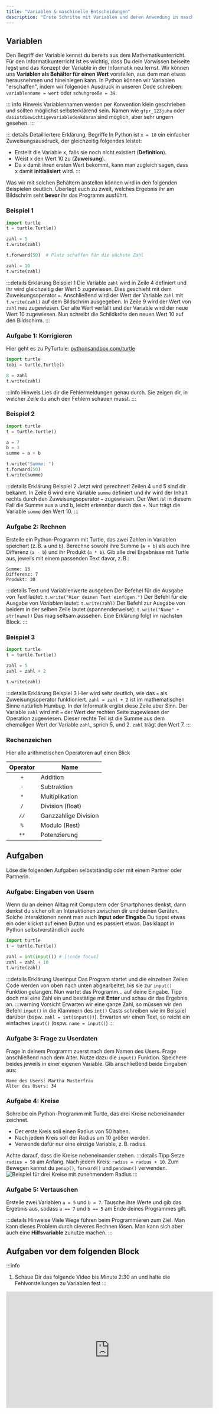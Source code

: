 ```yaml
---
title: "Variablen & maschinelle Entscheidungen"
description: "Erste Schritte mit Variablen und deren Anwendung in maschinellen Entscheidungsprozessen."
---
```


## Variablen


Den Begriff der Variable kennst du bereits aus dem Mathematikunterricht. Für den Informatikunterricht ist es wichtig, dass Du dein Vorwissen beiseite legst und das Konzept der Variable in der Informatik neu lernst. Wir können uns **Variablen als Behälter für einen Wert** vorstellen, aus dem man etwas herausnehmen und hineinlegen kann. In Python können wir Variablen "erschaffen", indem wir folgenden Ausdruck in unseren Code schreiben: `variablenname = wert` oder `schuhgroeße = 39`.

::: info Hinweis
Variablennamen werden per Konvention klein geschrieben und sollten möglichst selbsterklärend sein. Namen wie `gfpr_123juhu` oder `dasistdiewichtigevariabledenkdaran` sind möglich, aber sehr ungern gesehen.
:::

::: details Detailliertere Erklärung, Begriffe
In Python ist `x = 10` ein einfacher Zuweisungsausdruck, der gleichzeitig folgendes leistet:
- Erstellt die Variable x, falls sie noch nicht existiert (**Definition**).
- Weist x den Wert 10 zu (**Zuweisung**).
- Da x damit ihren ersten Wert bekommt, kann man zugleich sagen, dass x damit **initialisiert** wird.
:::

Was wir mit solchen Behältern anstellen können wird in den folgenden Beispielen deutlich. Überlegt euch zu zweit, welches Ergebnis ihr am Bildschrim seht **bevor** ihr das Programm ausführt.

### Beispiel 1
```python
import turtle
t = turtle.Turtle()

zahl = 5
t.write(zahl)

t.forward(50)  # Platz schaffen für die nächste Zahl

zahl = 10
t.write(zahl)
```
:::details Erklärung Beispiel 1
Die Variable `zahl` wird in Zeile 4 definiert und ihr wird gleichzeitig der Wert 5 zugewiesen. Dies geschieht mit dem Zuweisungsoperator `=`. Anschließend wird der Wert der Variable `Zahl` mit `t.write(zahl)` auf dem Bildschrim ausgegeben.
In Zeile 9 wird der Wert von `zahl` neu zugewiesen. Der alte Wert verfällt und der Variable wird der neue Wert 10 zugewiesen. Nun schreibt die Schildkröte den neuen Wert 10 auf den Bildschirm.
:::

### Aufgabe 1: Korrigieren
Hier geht es zu PyTurtule: [pythonsandbox.com/turtle](https://pythonsandbox.com/turtle)
```python
import turtle
tobi = turtle.Turtle()

8 = zahl
t.write(zahl)
```
:::info Hinweis
Lies dir die Fehlermeldungen genau durch. Sie zeigen dir, in welcher Zeile du anch den Fehlern schauen musst.
:::

### Beispiel 2 
```python
import turtle
t = turtle.Turtle()

a = 7
b = 3
summe = a + b

t.write("Summe: ")
t.forward(50)
t.write(summe)
```
:::details Erklärung Beispiel 2
Jetzt wird gerechnet! Zeilen 4 und 5 sind dir bekannt. In Zeile 6 wird eine Variable `summe` definiert und ihr wird der Inhalt rechts durch den Zuweisungsoperator `=` zugewiesen. Der Wert ist in diesem Fall die Summe aus a und b, leicht erkennbar durch das `+`. Nun trägt die Variable `summe` den Wert 10. 
:::

### Aufgabe 2: Rechnen
Erstelle ein Python-Programm mit Turtle, das zwei Zahlen in Variablen speichert (z. B. `a` und `b`). Berechne sowohl ihre Summe (`a + b`) als auch ihre Differenz (`a - b`) und ihr Produkt (`a * b`). Gib alle drei Ergebnisse mit Turtle aus, jeweils mit einem passenden Text davor, z. B.:

```
Summe: 13
Differenz: 7
Produkt: 30
```

:::details Text und Variablenwerte ausgeben
Der Befehel für die Ausgabe von *Text* lautet: `t.write("Hier deinen Text einfügen.")`
Der Befehl für die Ausgabe von *Variablen* lautet: `t.write(zahl)`
Der Befehl zur Ausgabe von beidem in der selben Zeile lautet (spannenderweise): `t.write("Name" + str(name))`
Das mag seltsam aussehen. Eine Erklärung folgt im nächsten Block.
:::

### Beispiel 3 
```python
import turtle
t = turtle.Turtle()

zahl = 5
zahl = zahl + 2 

t.write(zahl)
```
:::details Erklärung Beispiel 3
Hier wird sehr deutlich, wie das `=` als Zuweisungsoperator funktioniert. `zahl = zahl + 2` ist im mathematischen Sinne natürlich Humbug. In der Informatik ergibt diese Zeile aber Sinn. Der Variable `zahl` wird mit `=` der Wert der rechten Seite zugewiesen der Operation zugewiesen. Dieser rechte Teil ist die Summe aus dem ehemaligen Wert der Variable `zahl`, sprich 5, und 2. `zahl` trägt den Wert 7.
:::

### Rechenzeichen
Hier alle arithmetischen Operatoren auf einen Blick

| Operator| Name                     |
|:-------:|--------------------------|
| `+`     | Addition                 |
| `-`     | Subtraktion              |
| `*`     | Multiplikation           |
| `/`     | Division (float)         |
| `//`    | Ganzzahlige Division     |
| `%`     | Modulo (Rest)            |
| `**`    | Potenzierung             |

## Aufgaben

Löse die folgenden Aufgaben selbstständig oder mit einem Partner oder Partnerin.

### Aufgabe: Eingaben von Usern

Wenn du an deinen Alltag mit Computern oder Smartphones denkst, dann denkst du sicher oft an Interaktionen zwischen dir und deinen Geräten. Solche Interaktionen nennt man auch **Input oder Eingabe** Du tippst etwas ein oder klickst auf einen Button und es passiert etwas. Das klappt in Python selbstverständlich auch:

```python
import turtle
t = turtle.Turtle()

zahl = int(input()) # [!code focus]
zahl = zahl + 10
t.write(zahl)
```
:::details Erklärung Userinput
Das Program startet und die einzelnen Zeilen Code werden von oben nach unten abgearbeitet, bis sie zur `input()` Funktion gelangen. Nun wartet das Programm... auf deine Eingabe. Tipp doch mal eine Zahl ein und bestätige mit **Enter** und schau dir das Ergebnis an.
:::warning Vorsicht
Erwarten wir eine ganze Zahl, so müssen wir den Befehl `input()` in die Klammern des `int()` Casts schreiben wie im Beispiel darüber (bspw. `zahl = int(input())`). Erwarten wir einen Text, so reicht ein einfaches `input()` (bspw. `name = input()`)
:::

### Aufgabe 3: Frage zu Userdaten

Frage in deinem Programm zuerst nach dem Namen des Users. Frage anschließend nach dem Alter. Nutze dazu die `input()` Funktion. Speichere beides jeweils in einer eigenen Variable. Gib anschließend beide Eingaben aus:

```
Name des Users: Martha Musterfrau
Alter des Users: 34
```

### Aufgabe 4: Kreise

Schreibe ein Python-Programm mit Turtle, das drei Kreise nebeneinander zeichnet.
- Der erste Kreis soll einen Radius von 50 haben.
- Nach jedem Kreis soll der Radius um 10 größer werden.
- Verwende dafür nur eine einzige Variable, z. B. radius.

Achte darauf, dass die Kreise nebeneinander stehen.
:::details Tipp
Setze `radius = 50` am Anfang.
Nach jedem Kreis: `radius = radius + 10`.
Zum Bewegen kannst du `penup()`, `forward()` und `pendown()` verwenden.
![Beispiel für drei Kreise mit zunehmendem Radius](./block_1_images/circles_example.png)
:::

### Aufgabe 5: Vertauschen

Erstelle zwei Variablen `a = 5` und `b = 7`. Tausche ihre Werte und gib das Ergebnis aus, sodass `a == 7` und `b == 5` am Ende deines Programmes gilt.

:::details Hinweise
Viele Wege führen beim Programmieren zum Ziel. Man kann dieses Problem durch cleveres Rechnen lösen. Man kann sich aber auch eine **Hilfsvariable** zunutze machen.
:::


## Aufgaben vor dem folgenden Block
:::info 
1. Schaue Dir das folgende Video bis Minute 2:30 an und halte die Fehlvorstellungen zu Variablen fest
:::

<iframe width="560" height="315" src="https://www.youtube.com/embed/uqTvW5ZhxPc?si=xKEMdUOWaZvX63Rc" title="YouTube video player" frameborder="0" allow="accelerometer; autoplay; clipboard-write; encrypted-media; gyroscope; picture-in-picture; web-share" referrerpolicy="strict-origin-when-cross-origin" allowfullscreen></iframe>